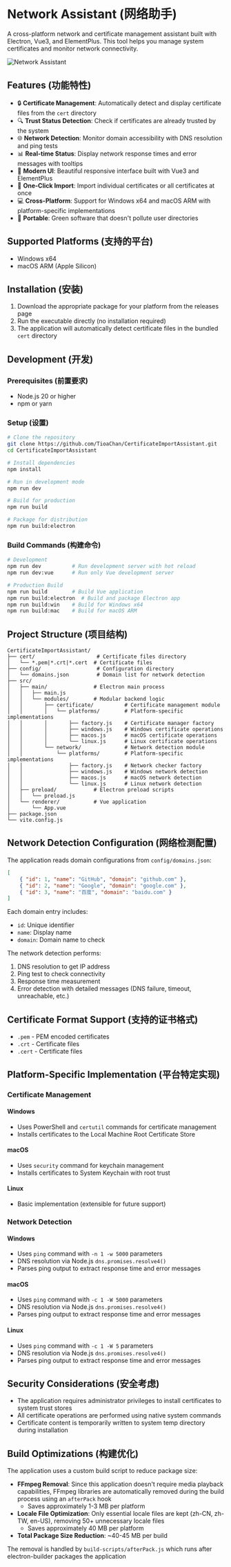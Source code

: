 # Network Assistant (网络助手)

A cross-platform network and certificate management assistant built with Electron, Vue3, and ElementPlus. This tool helps you manage system certificates and monitor network connectivity.

![Network Assistant](https://github.com/user-attachments/assets/4ce00c88-806d-4e60-8c29-575d8b5e6f21)

## Features (功能特性)

- 🔒 **Certificate Management**: Automatically detect and display certificate files from the `cert` directory
- 🔍 **Trust Status Detection**: Check if certificates are already trusted by the system
- 🌐 **Network Detection**: Monitor domain accessibility with DNS resolution and ping tests
- 📊 **Real-time Status**: Display network response times and error messages with tooltips
- 📱 **Modern UI**: Beautiful responsive interface built with Vue3 and ElementPlus
- 🚀 **One-Click Import**: Import individual certificates or all certificates at once
- 💻 **Cross-Platform**: Support for Windows x64 and macOS ARM with platform-specific implementations
- 💚 **Portable**: Green software that doesn't pollute user directories

## Supported Platforms (支持的平台)

- Windows x64
- macOS ARM (Apple Silicon)

## Installation (安装)

1. Download the appropriate package for your platform from the releases page
2. Run the executable directly (no installation required)
3. The application will automatically detect certificate files in the bundled `cert` directory

## Development (开发)

### Prerequisites (前置要求)

- Node.js 20 or higher
- npm or yarn

### Setup (设置)

```bash
# Clone the repository
git clone https://github.com/TioaChan/CertificateImportAssistant.git
cd CertificateImportAssistant

# Install dependencies
npm install

# Run in development mode
npm run dev

# Build for production
npm run build

# Package for distribution
npm run build:electron
```

### Build Commands (构建命令)

```bash
# Development
npm run dev          # Run development server with hot reload
npm run dev:vue      # Run only Vue development server

# Production Build
npm run build        # Build Vue application
npm run build:electron  # Build and package Electron app
npm run build:win    # Build for Windows x64
npm run build:mac    # Build for macOS ARM
```

## Project Structure (项目结构)

```
CertificateImportAssistant/
├── cert/                    # Certificate files directory
│   └── *.pem|*.crt|*.cert  # Certificate files
├── config/                  # Configuration directory
│   └── domains.json         # Domain list for network detection
├── src/
│   ├── main/               # Electron main process
│   │   ├── main.js
│   │   └── modules/        # Modular backend logic
│   │       ├── certificate/          # Certificate management module
│   │       │   └── platforms/        # Platform-specific implementations
│   │       │       ├── factory.js    # Certificate manager factory
│   │       │       ├── windows.js    # Windows certificate operations
│   │       │       ├── macos.js      # macOS certificate operations
│   │       │       └── linux.js      # Linux certificate operations
│   │       └── network/              # Network detection module
│   │           └── platforms/        # Platform-specific implementations
│   │               ├── factory.js    # Network checker factory
│   │               ├── windows.js    # Windows network detection
│   │               ├── macos.js      # macOS network detection
│   │               └── linux.js      # Linux network detection
│   ├── preload/            # Electron preload scripts
│   │   └── preload.js
│   └── renderer/           # Vue application
│       └── App.vue
├── package.json
└── vite.config.js
```

## Network Detection Configuration (网络检测配置)

The application reads domain configurations from `config/domains.json`:

```json
[
    { "id": 1, "name": "GitHub", "domain": "github.com" },
    { "id": 2, "name": "Google", "domain": "google.com" },
    { "id": 3, "name": "百度", "domain": "baidu.com" }
]
```

Each domain entry includes:
- `id`: Unique identifier
- `name`: Display name
- `domain`: Domain name to check

The network detection performs:
1. DNS resolution to get IP address
2. Ping test to check connectivity
3. Response time measurement
4. Error detection with detailed messages (DNS failure, timeout, unreachable, etc.)

## Certificate Format Support (支持的证书格式)

- `.pem` - PEM encoded certificates
- `.crt` - Certificate files
- `.cert` - Certificate files

## Platform-Specific Implementation (平台特定实现)

### Certificate Management

#### Windows
- Uses PowerShell and `certutil` commands for certificate management
- Installs certificates to the Local Machine Root Certificate Store

#### macOS
- Uses `security` command for keychain management
- Installs certificates to System Keychain with root trust

#### Linux
- Basic implementation (extensible for future support)

### Network Detection

#### Windows
- Uses `ping` command with `-n 1 -w 5000` parameters
- DNS resolution via Node.js `dns.promises.resolve4()`
- Parses ping output to extract response time and error messages

#### macOS
- Uses `ping` command with `-c 1 -W 5000` parameters
- DNS resolution via Node.js `dns.promises.resolve4()`
- Parses ping output to extract response time and error messages

#### Linux
- Uses `ping` command with `-c 1 -W 5` parameters
- DNS resolution via Node.js `dns.promises.resolve4()`
- Parses ping output to extract response time and error messages

## Security Considerations (安全考虑)

- The application requires administrator privileges to install certificates to system trust stores
- All certificate operations are performed using native system commands
- Certificate content is temporarily written to system temp directory during installation

## Build Optimizations (构建优化)

The application uses a custom build script to reduce package size:

- **FFmpeg Removal**: Since this application doesn't require media playback capabilities, FFmpeg libraries are automatically removed during the build process using an `afterPack` hook
  - Saves approximately 1-3 MB per platform
- **Locale File Optimization**: Only essential locale files are kept (zh-CN, zh-TW, en-US), removing 50+ unnecessary locale files
  - Saves approximately 40 MB per platform
- **Total Package Size Reduction**: ~40-45 MB per build

The removal is handled by `build-scripts/afterPack.js` which runs after electron-builder packages the application
